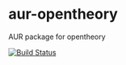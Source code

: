 # aur-opentheory

AUR package for opentheory

[![Build Status](https://travis-ci.org/larsrh/aur-opentheory.svg?branch=master)](https://travis-ci.org/larsrh/aur-opentheory)
